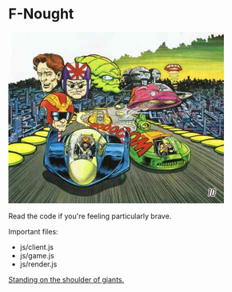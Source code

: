 F-Nought
========

![Vrooooom!](./images/title.jpg)

Read the code if you're feeling particularly brave.

Important files:

- js/client.js
- js/game.js
- js/render.js

[Standing on the shoulder of giants.](http://codeincomplete.com/posts/2012/6/30/javascript_racer_v4_final/)
